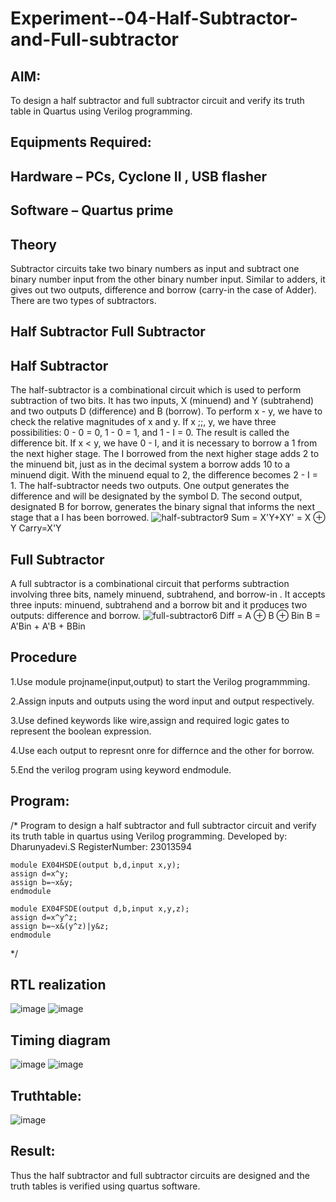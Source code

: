 # Experiment--04-Half-Subtractor-and-Full-subtractor
## AIM:
To design a half subtractor and full subtractor circuit and verify its truth table in Quartus using Verilog programming.
## Equipments Required:
## Hardware – PCs, Cyclone II , USB flasher
## Software – Quartus prime
## Theory
Subtractor circuits take two binary numbers as input and subtract one binary number input from the other binary number input. Similar to adders, it gives out two outputs, difference and borrow (carry-in the case of Adder). There are two types of subtractors.
## Half Subtractor Full Subtractor
## Half Subtractor
The half-subtractor is a combinational circuit which is used to perform subtraction of two bits. It has two inputs, X (minuend) and Y (subtrahend) and two outputs D (difference) and B (borrow). To perform x - y, we have to check the relative magnitudes of x and y. If x ;;, y, we have three possibilities: 0 - 0 = 0, 1 - 0 = 1, and 1 - I = 0. The result is called the difference bit. If x < y, we have 0 - I, and it is necessary to borrow a 1 from the next higher stage. The I borrowed from the next higher stage adds 2 to the minuend bit, just as in the decimal system a borrow adds 10 to a minuend digit. With the minuend equal to 2, the difference becomes 2 - I = 1. The half-subtractor needs two outputs. One output generates the difference and will be designated by the symbol D. The second output, designated B for borrow, generates the binary signal that informs the next stage that a I has been borrowed.
![half-subtractor9](https://user-images.githubusercontent.com/36288975/166112538-58c3bc7c-ee5d-4e6a-ac8d-8e8328efe27a.png)
Sum = X'Y+XY' = X ⊕ Y
Carry=X'Y
## Full Subtractor
A full subtractor is a combinational circuit that performs subtraction involving three bits, namely minuend, subtrahend, and borrow-in . It accepts three inputs: minuend, subtrahend and a borrow bit and it produces two outputs: difference and borrow. 
![full-subtractor6](https://user-images.githubusercontent.com/36288975/166112541-24c68359-3de8-4674-ae22-8272ffc385ed.png)
Diff = A ⊕ B ⊕ Bin B = A'Bin + A'B + BBin
## Procedure
1.Use module projname(input,output) to start the Verilog programmming.

2.Assign inputs and outputs using the word input and output respectively.

3.Use defined keywords like wire,assign and required logic gates to represent the boolean expression.

4.Use each output to represnt onre for differnce and the other for borrow.

5.End the verilog program using keyword endmodule.
## Program:
/*
Program to design a half subtractor and full subtractor circuit and verify its truth table in quartus using Verilog programming.
Developed by: Dharunyadevi.S
RegisterNumber: 23013594 
```
module EX04HSDE(output b,d,input x,y);
assign d=x^y;
assign b=~x&y;
endmodule

module EX04FSDE(output d,b,input x,y,z);
assign d=x^y^z;
assign b=~x&(y^z)|y&z;
endmodule
```
*/
##  RTL realization
![image](https://github.com/DHARUNYADEVI/Experiment--03-Half-Subtractor-and-Full-subtractor/assets/147473847/276d43be-b7a5-45c7-a95d-2fbf62db6f6b)
![image](https://github.com/DHARUNYADEVI/Experiment--03-Half-Subtractor-and-Full-subtractor/assets/147473847/32eae718-6a0f-4e1c-b868-64a74bf1e3de)
## Timing diagram 
![image](https://github.com/DHARUNYADEVI/Experiment--03-Half-Subtractor-and-Full-subtractor/assets/147473847/5cc944dc-8bb0-4c75-a142-d2e80586c237)
![image](https://github.com/DHARUNYADEVI/Experiment--03-Half-Subtractor-and-Full-subtractor/assets/147473847/62426e69-ac8c-4f7b-ae2b-6a95a8e4a0e0)
## Truthtable:
![image](https://github.com/DHARUNYADEVI/Experiment--03-Half-Subtractor-and-Full-subtractor/assets/147473847/0622ce5d-e130-475f-8a74-60e77223f6d4)
## Result:
Thus the half subtractor and full subtractor circuits are designed and the truth tables is verified using quartus software.
